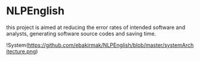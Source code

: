 # NLPEnglish
this project is aimed at reducing the error rates of intended software and analysts, generating software source codes and saving time.

!System(https://github.com/ebakirmak/NLPEnglish/blob/master/systemArchitecture.png)
